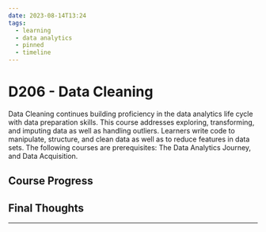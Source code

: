 ```yaml
---
date: 2023-08-14T13:24
tags:
  - learning
  - data analytics
  - pinned
  - timeline
---
```


# D206 - Data Cleaning

Data Cleaning continues building proficiency in the data analytics life cycle with data preparation skills. 
This course addresses exploring, transforming, and imputing data as well as handling outliers. Learners write code to manipulate, structure, and clean data as well as to reduce features in data sets. 
The following courses are prerequisites: The Data Analytics Journey, and Data Acquisition.

## Course Progress



## Final Thoughts



<hr />
